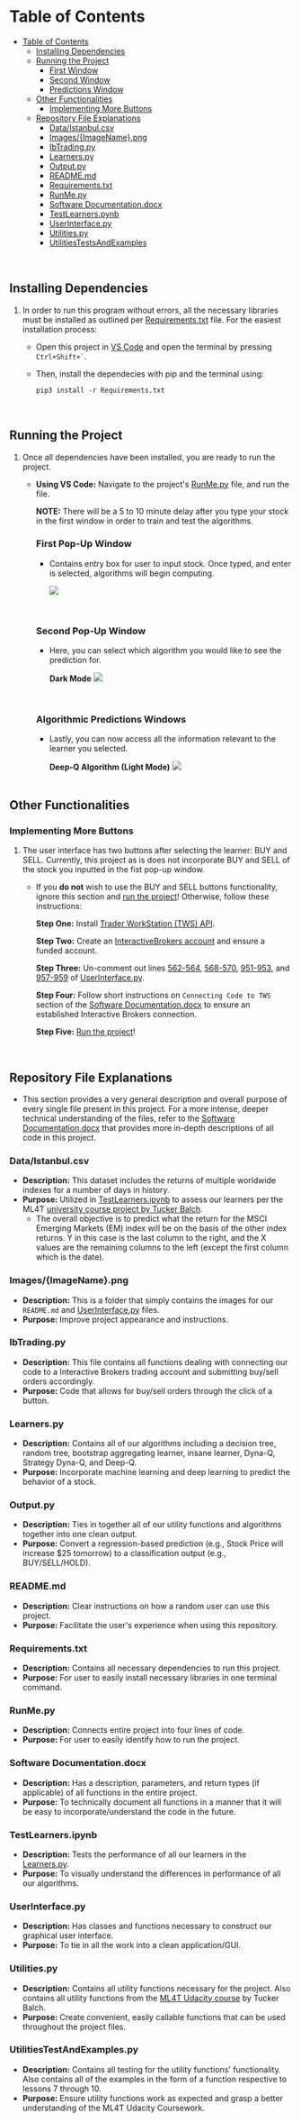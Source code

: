 # Table of Contents
- [Table of Contents](#table-of-contents)
  - [Installing Dependencies ](#installing-dependencies-)
  - [Running the Project](#running-the-project)
    - [First Window](#first-pop-up-window)
    - [Second Window](#second-pop-up-window)
    - [Predictions Window](#algorithmic-predictions-windows)
  - [Other Functionalities](#other-functionalities)
    - [Implementing More Buttons](#implementing-more-buttons)
  - [Repository File Explanations](#repository-file-explanations)
    - [Data/Istanbul.csv](#dataistanbulcsv)
    - [Images/{ImageName}.png](#imagesimagenamepng)
    - [IbTrading.py](#ibtradingpy)
    - [Learners.py](#learnerspy)
    - [Output.py](#outputpy)
    - [README.md](#readmemd)
    - [Requirements.txt](#requirementstxt)
    - [RunMe.py](#runmepy)
    - [Software Documentation.docx](#software-documentationdocx)
    - [TestLearners.pynb](#testlearnersipynb)
    - [UserInterface.py](#userinterfacepy)
    - [Utilities.py](#utilitiespy)
    - [UtilitiesTestsAndExamples](#utilitiestestandexamplespy)

<br>

## Installing Dependencies <a name="Introduction"></a>
1. In order to run this program without errors, all the necessary libraries must be installed as outlined per [Requirements.txt](https://github.com/dannyleall/StockMarketTraderBot/blob/main/Requirements.txt) file. For the easiest installation process: 
   - Open this project in [VS Code](https://code.visualstudio.com/download) and open the terminal by pressing 
``
Ctrl+Shift+`
``.
   - Then, install the dependecies with pip and the terminal using:
  
     ```
     pip3 install -r Requirements.txt
     ```
<br>

## Running the Project
1. Once all dependencies have been installed, you are ready to run the project.
    - **Using VS Code:** Navigate to the project's [RunMe.py]([##RunMe.py](https://github.com/dannyleall/StockMarketTraderBot/blob/main/RunMe.py)) file, and run the file. 
        
        **NOTE:** There will be a 5 to 10 minute delay after you type your stock in the first window in order to train and test the algorithms.
        <br>

        ### First Pop-Up Window
        - Contains entry box for user to input stock. Once typed, and enter is selected, algorithms will begin computing.
  
          ![](Images/FirstWindow.png)
          
          <br>

        ### Second Pop-Up Window
        - Here, you can select which algorithm you would like to see the prediction for.
        
            **Dark Mode**
          ![](Images/DarkSecondWindow.png)

          <br>

        ### Algorithmic Predictions Windows
        - Lastly, you can now access all the information relevant to the learner you selected.
 
            **Deep-Q Algorithm (Light Mode)**
          ![](Images/LightLastWindow.png)  
          <br>

## Other Functionalities
### Implementing More Buttons
1. The user interface has two buttons after selecting the learner: BUY and SELL. Currently, this project as is does not incorporate BUY and SELL of the stock you inputted in the fist pop-up window.

    - If you **do not** wish to use the BUY and SELL buttons functionality, ignore this section and [run the project](#running-the-project)! Otherwise, follow these instructions:
    
        **Step One:** Install [Trader WorkStation (TWS) API](https://www.interactivebrokers.com/en/trading/tws.php#tws-software).
        
        **Step Two:** Create an [InteractiveBrokers account](https://gdcdyn.interactivebrokers.com/Universal/Application) and ensure a funded account.

        **Step Three:** Un-comment out lines [562-564](https://github.com/dannyleall/StockMarketTraderBot/blob/main/UserInterface.py#L562-L564), [568-570](https://github.com/dannyleall/StockMarketTraderBot/blob/main/UserInterface.py#L568-L570), [951-953](https://github.com/dannyleall/StockMarketTraderBot/blob/main/UserInterface.py#L951-L953), and [957-959](https://github.com/dannyleall/StockMarketTraderBot/blob/main/UserInterface.py#L951-L953) of [UserInterface.py](https://github.com/dannyleall/StockMarketTraderBot/blob/main/UserInterface.py).

        **Step Four:** Follow short instructions on `Connecting Code to TWS` section of the [Software Documentation.docx](https://github.com/dannyleall/StockMarketTraderBot/blob/main/Software%20Documentation.docx) to ensure an established Interactive Brokers connection.

        **Step Five:** [Run the project](#running-the-project)!

<br>

## Repository File Explanations
- This section provides a very general description and overall purpose of every single file present in this project. For a more intense, deeper technical understanding of the files, refer to the [Software Documentation.docx](https://github.com/dannyleall/StockMarketTraderBot/blob/main/Software%20Documentation.docx) that provides more in-depth descriptions of all code in this project.


### Data/Istanbul.csv
- **Description:** This dataset includes the returns of multiple worldwide indexes for a number of days in history. 
- **Purpose:** Utilized in [TestLearners.ipynb](https://github.com/dannyleall/StockMarketTraderBot/blob/main/TestLearners.ipynb) to assess our learners per the ML4T [university course project by Tucker Balch](https://quantsoftware.gatech.edu/Spring_2020_Project_3:_Assess_Learners).
  - The overall objective is to predict what the return for the MSCI Emerging Markets (EM) index will be on the basis of the other index returns. Y in this case is the last column to the right, and the X values are the remaining columns to the left (except the first column which is the date).

### Images/{ImageName}.png
- **Description:** This is a folder that simply contains the images for our `README.md` and [UserInterface.py](https://github.com/dannyleall/StockMarketTraderBot/blob/main/UserInterface.py) files. 
- **Purpose:** Improve project appearance and instructions.

### IbTrading.py
- **Description:** This file contains all functions dealing with connecting our code to a Interactive Brokers trading account and submitting buy/sell orders accordingly.
- **Purpose:** Code that allows for buy/sell orders through the click of a button.

### Learners.py
- **Description:** Contains all of our algorithms including a decision tree, random tree, bootstrap aggregating learner, insane learner, Dyna-Q, Strategy Dyna-Q, and Deep-Q.
- **Purpose:** Incorporate machine learning and deep learning to predict the behavior of a stock.

### Output.py
- **Description:** Ties in together all of our utility functions and algorithms together into one clean output. 
- **Purpose:** Convert a regression-based prediction (e.g., Stock Price will increase $25 tomorrow) to a classification output (e.g., BUY/SELL/HOLD).

### README.md
- **Description:** Clear instructions on how a random user can use this project. 
- **Purpose:** Facilitate the user's experience when using this repository.

### Requirements.txt
- **Description:** Contains all necessary dependencies to run this project. 
- **Purpose:** For user to easily install necessary libraries in one terminal command.
  
### RunMe.py
- **Description:** Connects entire project into four lines of code. 
- **Purpose:** For user to easily identify how to run the project.

### Software Documentation.docx
- **Description:** Has a description, parameters, and return types (if applicable) of all functions in the entire project. 
- **Purpose:** To technically document all functions in a manner that it will be easy to incorporate/understand the code in the future.

### TestLearners.ipynb
- **Description:** Tests the performance of all our learners in the [Learners.py](https://github.com/dannyleall/StockMarketTraderBot/blob/main/Learners.py). 
- **Purpose:** To visually understand the differences in performance of all our algorithms.

### UserInterface.py
- **Description:** Has classes and functions necessary to construct our graphical user interface. 
- **Purpose:** To tie in all the work into a clean application/GUI.

### Utilities.py
- **Description:** Contains all utility functions necessary for the project. Also contains all utility functions from the [ML4T Udacity course](https://www.udacity.com/course/machine-learning-for-trading--ud501) by Tucker Balch. 
- **Purpose:** Create convenient, easily callable functions that can be used throughout the project files. 

### UtilitiesTestAndExamples.py
- **Description:** Contains all testing for the utility functions' functionality. Also contains all of the examples in the form of a function respective to lessons 7 through 10. 
- **Purpose:** Ensure utility functions work as expected and grasp a better understanding of the ML4T Udacity Coursework.

